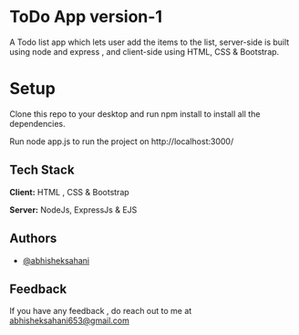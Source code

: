 
# ToDo App version-1

A Todo list app which lets user add the items to the list, server-side is built using node and express , and client-side using HTML, CSS & Bootstrap.
# Setup

Clone this repo to your desktop and run npm install to install all the dependencies.

Run node app.js to run the project on http://localhost:3000/  
## Tech Stack

**Client:** HTML , CSS & Bootstrap

**Server:** NodeJs, ExpressJs & EJS

  
## Authors

- [@abhisheksahani](https://github.com/abhisheksahani-nova)


## Feedback

If you have any feedback , do reach out to me at abhisheksahani653@gmail.com

  
